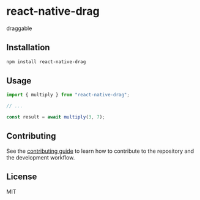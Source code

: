 # react-native-drag

draggable

## Installation

```sh
npm install react-native-drag
```

## Usage

```js
import { multiply } from "react-native-drag";

// ...

const result = await multiply(3, 7);
```

## Contributing

See the [contributing guide](CONTRIBUTING.md) to learn how to contribute to the repository and the development workflow.

## License

MIT
